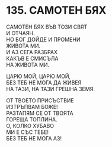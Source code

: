# 135. САМОТЕН БЯХ  
  
САМОТЕН БЯХ ВЪВ ТОЗИ СВЯТ  
И ОТЧАЯН.  
НО БОГ ДОЙДЕ И ПРОМЕНИ  
ЖИВОТА МИ.  
И АЗ СЕГА РАЗБРАХ  
КАКЪВ Е СМИСЪЛА  
НА ЖИВОТА МИ.  
  
ЦАРЮ МОЙ, ЦАРЮ МОЙ,  
БЕЗ ТЕБ НЕ МОГА ДА ЖИВЕЯ  
НА ТАЗИ, НА ТАЗИ ГРЕШНА ЗЕМЯ.  
  
ОТ ТВОЕТО ПРИСЪСТВИЕ  
ИЗТРЪПВАМ БОЖЕ!  
РАЗТАПЯМ СЕ ОТ ТВОЯТА  
ГОРЕЩА ТОПЛИНА.  
О, КОЛКО ХУБАВО  
МИ Е СЪС ТЕБЕ!  
БЕЗ ТЕБ НЕ МОГА АЗ!  


<DownloadsButton pdf="/pdf/135-samoten-bqh.pdf" />

<DownloadChordsButton pdf="/chords/135-samoten-bqh_akord.pdf"/>
